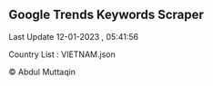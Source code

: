 

## Google Trends Keywords Scraper 
 
Last Update 12-01-2023 , 05:41:56

Country List :
VIETNAM.json



© Abdul Muttaqin 
